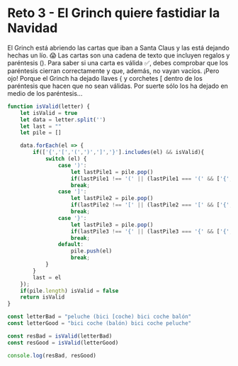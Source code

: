 # Reto 3 - El Grinch quiere fastidiar la Navidad

El Grinch está abriendo las cartas que iban a Santa Claus y las está dejando hechas un lío. 😱
Las cartas son una cadena de texto que incluyen regalos y paréntesis ().
Para saber si una carta es válida ✅, debes comprobar que los paréntesis cierran correctamente y que, además, no vayan vacíos.
¡Pero ojo! Porque el Grinch ha dejado llaves { y corchetes [ dentro de los paréntesis que hacen que no sean válidas.
 Por suerte sólo los ha dejado en medio de los paréntesis...

```jsx harmony
function isValid(letter) {
    let isValid = true
    let data = letter.split('')
    let last = ""
    let pile = []

    data.forEach(el => {
        if(['{','[','(',')',']','}'].includes(el) && isValid){
            switch (el) {
                case ')':
                    let lastPile1 = pile.pop()
                    if(lastPile1 !== '(' || (lastPile1 === '(' && ['{','[','(',')',']','}'].includes(last))) isValid = false
                    break;
                case ']':
                    let lastPile2 = pile.pop()
                    if(lastPile2 !== '[' || (lastPile2 === '[' && ['{','[','(',')',']','}'].includes(last))) isValid = false
                    break;
                case '}':
                    let lastPile3 = pile.pop()
                    if(lastPile3 !== '{' || (lastPile3 === '{' && ['{','[','(',')',']','}'].includes(last))) isValid = false
                    break;
                default:
                    pile.push(el)
                    break;
            }
        }
        last = el
    });
    if(pile.length) isValid = false
    return isValid
}

const letterBad = "peluche (bici [coche) bici coche balón"
const letterGood = "bici coche (balón) bici coche peluche"

const resBad = isValid(letterBad)
const resGood = isValid(letterGood)

console.log(resBad, resGood)
```